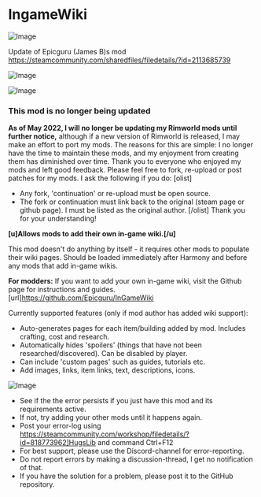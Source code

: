 # IngameWiki

![Image](https://i.imgur.com/buuPQel.png)

Update of Epicguru (James B)s mod
https://steamcommunity.com/sharedfiles/filedetails/?id=2113685739

![Image](https://i.imgur.com/pufA0kM.png)

	
![Image](https://i.imgur.com/Z4GOv8H.png)

### This mod is no longer being updated

**As of May 2022, I will no longer be updating my Rimworld mods until further notice,** although if a new version of Rimworld is released, I may make an effort to port my mods. The reasons for this are simple: I no longer have the time to maintain these mods, and my enjoyment from creating them has diminished over time. Thank you to everyone who enjoyed my mods and left good feedback.
Please feel free to fork, re-upload or post patches for my mods. I ask the following if you do:
[olist]
-  Any fork, 'continuation' or re-upload must be open source.
-  The fork or continuation must link back to the original (steam page or github page). I must be listed as the original author.
[/olist]
Thank you for your understanding!

**[u]Allows mods to add their own in-game wiki.[/u]**

This mod doesn't do anything by itself - it requires other mods to populate their wiki pages.
Should be loaded immediately after Harmony and before any mods that add in-game wikis.

**For modders:**
If you want to add your own in-game wiki, visit the Github page for instructions and guides.
[url]https://github.com/Epicguru/InGameWiki

Currently supported features (only if mod author has added wiki support):


- Auto-generates pages for each item/building added by mod. Includes crafting, cost and research.
- Automatically hides 'spoilers' (things that have not been researched/discovered). Can be disabled by player.
- Can include 'custom pages' such as guides, tutorials etc.
- Add images, links, item links, text, descriptions, icons.



![Image](https://i.imgur.com/PwoNOj4.png)



-  See if the the error persists if you just have this mod and its requirements active.
-  If not, try adding your other mods until it happens again.
-  Post your error-log using https://steamcommunity.com/workshop/filedetails/?id=818773962]HugsLib and command Ctrl+F12
-  For best support, please use the Discord-channel for error-reporting.
-  Do not report errors by making a discussion-thread, I get no notification of that.
-  If you have the solution for a problem, please post it to the GitHub repository.


